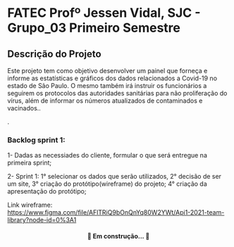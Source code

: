 # FATEC Profº Jessen Vidal, SJC - Grupo_03 Primeiro Semestre

## Descrição do Projeto
<p align="left"> Este projeto tem como objetivo desenvolver um painel que forneça e informe as estatísticas e gráficos dos dados relacionados a Covid-19 no estado de São Paulo. O mesmo também irá instruir os funcionários a seguirem os protocolos das autoridades sanitárias para não proliferação do vírus, além de informar os números atualizados de contaminados e vacinados..</p>.

### Backlog sprint 1:
 1- Dadas as necessiades do cliente, formular o que será entregue na primeira sprint;

2- Sprint 1: 
	1° selecionar os dados que serão utilizados, 
	2° decisão de ser um site, 
	3° criação do protótipo(wireframe) do projeto; 
	4° criação da apresentação do protótipo; 


Link wireframe: https://www.figma.com/file/AFlTRiQ9bOnQnYq80W2YWt/Api1-2021-team-library?node-id=0%3A1


<h4 align="center"> 
	🚧  Em construção...  🚧
</h4>


